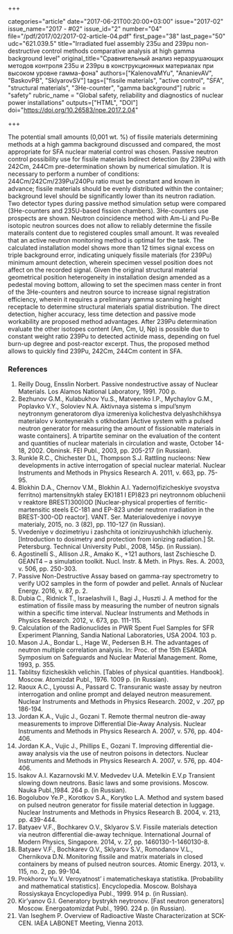 +++

categories="article"
date="2017-06-21T00:20:00+03:00"
issue="2017-02"
issue_name="2017 - #02"
issue_id="2"
number="04"
file="/pdf/2017/02/2017-02-article-04.pdf"
first_page="38"
last_page="50"
udc="621.039.5"
title="Irradiated fuel assembly 235u and 239pu non-destructive control methods comparative analysis at high gamma background level"
original_title="Сравнительный анализ неразрушающих методов контроля 235u и 239pu в конструкционных материалах при высоком уровне гамма-фона"
authors=["KalenovaMYu", "AnanievAV", "BaskovPB", "SklyarovSV"]
tags=["fissile materials", "active control", "SFA", "structural materials", "3He-counter", "gamma background"]
rubric = "safety"
rubric_name = "Global safety, reliability and diagnostics of nuclear power installations"
outputs=["HTML", "DOI"]
doi="https://doi.org/10.26583/npe.2017.2.04"

+++

The potential small amounts (0,001 wt. %) of fissile materials determining methods at a high gamma background discussed and compared, the most appropriate for SFA nuclear material control was chosen. Passive neutron control possibility use for fissile materials Indirect detection (by 239Pu) with 242Cm, 244Cm pre-determination shown by numerical simulation. It is necessary to perform a number of conditions: 244Cm/242Cm/239Pu/240Pu ratio must be constant and known in advance; fissile materials should be evenly distributed within the container; background level should be significantly lower than its neutron radiation. Two detector types during passive method simulation setup were compared (3He-counters and 235U-based fission chambers). 3He-counters use prospects are shown. Neutron coincidence method with Am-Li and Pu-Be isotopic neutron sources does not allow to reliably determine the fissile materails content due to registered couples small amount. It was revealed that an active neutron monitoring method is optimal for the task. The calculated installation model shows more than 12 times signal excess on triple background error, indicating uniquely fissile materials (for 239Pu) minimum amount detection, wherein specimen vessel position does not affect on the recorded signal. Given the original structural material geometrical position heterogeneity in installation design amended as a pedestal moving bottom, allowing to set the specimen mass center in front of the 3He-counters and neutron source to increase signal registration efficiency, wherein it requires a preliminary gamma scanning height receptacle to determine structural materials spatial distribution. The direct detection, higher accuracy, less time detection and passive mode workability are proposed method advantages. After 239Pu determination evaluate the other isotopes content (Am, Cm, U, Np) is possible due to constant weight ratio 239Pu to detected actinide mass, depending on fuel burn-up degree and post-reactor excerpt. Thus, the proposed method allows to quickly find 239Pu, 242Cm, 244Cm content in SFA.

### References

1. Reilly Doug, Ensslin Norbert. Passive nondestructive assay of Nuclear Materials. Los Alamos National Laboratory, 1991. 700 p.
2. Bezhunov G.M., Kulabukhov Yu.S., Matveenko I.P., Mychaylov G.M., Poplavko V.Y., Soloviev N.A. Aktivnaya sistema s impul’snym neytronnym generatorom dlya izmereniya kolichestva delyashchikhsya materialov v konteynerakh s otkhodam [Active system with a pulsed neutron generator for measuring the amount of fissionable materials in waste containers]. A tripartite seminar on the evaluation of the content and quantities of nuclear materials in circulation and waste, October 14-18, 2002. Obninsk. FEI Publ., 2003, pp. 205-217 (in Russian).
3. Runkle R.C., Chichester D.L, Thompson S.J. Rattling nucleons: New developments in active interrogation of special nuclear material. Nuclear Instruments and Methods in Physics Research A. 2011, v. 663, pp. 75-95.
4. Blokhin D.A., Chernov V.M., Blokhin A.I. Yaderno)fizicheskiye svoystva ferritno) martensitnykh staley EK)181 I EP)823 pri neytronnom obluchenii v reaktore BREST)300)OD [Nuclear-physical properties of ferritic-martensitic steels EC-181 and EP-823 under neutron rradiation in the BREST-300-OD reactor]. VANT. Ser. Materialovedeniye i novyye materialy, 2015, no. 3 (82), pp. 110-127 (in Russian).
5. Vvedeniye v dozimetriyu i zashchita ot ioniziruyushchikh izlucheniy. [Introduction to dosimetry and protection from ionizing radiation.] St. Petersburg. Technical University Publ., 2008, 145p. (in Russian).
6. Agostinelli S., Allison J.R., Amako K., +121 authors, last Zschiesche D. GEANT4 – a simulation toolkit. Nucl. Instr. & Meth. in Phys. Res. A. 2003, v. 506, pp. 250-303.
7. Passive Non-Destructive Assay based on gamma-ray spectrometry to verify UO2 samples in the form of powder and pellet. Annals of Nuclear Energy. 2016, v. 87, p. 2.
8. Dubia C., Ridnick T., Israelashvili I., Bagi J., Huszti J. A method for the estimation of fissile mass by measuring the number of neutron signals within a specific time interval. Nuclear Instruments and Methods in Physics Research. 2012, v. 673, pp. 111-115.
9. Calculation of the Radionuclides in PWR Spent Fuel Samples for SFR Experiment Planning, Sandia National Laboratories, USA 2004. 103 p.
10. Mason J.A., Bondar L., Hage W., Pedersen B.H. The advantages of neutron multiple correlation analysis. In: Proc. of the 15th ESARDA Symposium on Safeguards and Nuclear Material Management. Rome, 1993, p. 355.
11. Tablitsy fizicheskikh velichin. [Tables of physical quantities. Handbook]. Moscow. Atomizdat Publ., 1976. 1009 p. (in Russian).
12. Raoux A.C., Lyoussi A., Passard C. Transuranic waste assay by neutron interrogation and online prompt and delayed neutron measurement. Nuclear Instruments and Methods in Physics Research. 2002, v .207, pp 186-194.
13. Jordan K.A., Vujic J., Gozani T. Remote thermal neutron die-away measurements to improve Differential Die-Away Analysis. Nuclear Instruments and Methods in Physics Research A. 2007, v. 576, pp. 404-406.
14. Jordan K.A., Vujic J., Phillips E., Gozani T. Improving differential die-away analysis via the use of neutron poisons in detectors. Nuclear Instruments and Methods in Physics Research A. 2007, v. 576, pp. 404-406.
15. Isakov А.I. Kazarnovski M.V. Medvedev U.A. Metelkin E.V.p Transient slowing down neutrons. Basic laws and some provisions. Moscow. Nauka Publ.,1984. 264 p. (in Russian).
16. Bogolubov Ye.P., Korotkov S.A., Korytko L.A. Method and system based on pulsed neutron generator for fissile material detection in luggage. Nuclear Instruments and Methods in Physics Research B. 2004, v. 213, pp. 439-444.
17. Batyaev V.F., Bochkarev O.V., Sklyarov S.V. Fissile materials detection via neutron differential die-away technique. International Journal of Modern Physics, Singapore. 2014, v. 27, pp. 1460130-1-1460130-8.
18. Batyaev V.F., Bochkarev O.V., Sklyarov S.V., Romodanov V.L., Chernikova D.N. Monitoring fissile and matrix materials in closed containers by means of pulsed neutron sources. Atomic Energy. 2013, v. 115, no. 2, pp. 99-104.
19. Prokhorov Yu.V. Veroyatnost’ i matematicheskaya statistika. [Probability and mathematical statistics]. Encyclopedia. Moscow. Bolshaya Rossiyskaya Encyclopediya Publ., 1999. 914 p. (in Russian).
20. Kir’yanov G.I. Generatory bystrykh neytronov. [Fast neutron generators] Moscow. Energoatomizdat Publ., 1990. 224 p. (in Russian).
21. Van Iseghem P. Overview of Radioactive Waste Characterization at SCK-CEN. IAEA LABONET Meeting, Vienna 2013.